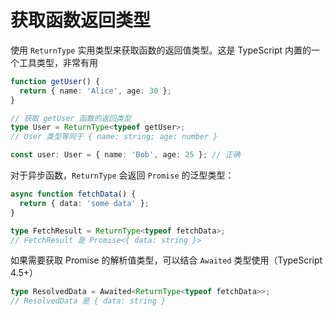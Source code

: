 # 获取函数返回类型

使用 `ReturnType` 实用类型来获取函数的返回值类型。这是 TypeScript 内置的一个工具类型，非常有用

```ts
function getUser() {
  return { name: 'Alice', age: 30 };
}

// 获取 getUser 函数的返回类型
type User = ReturnType<typeof getUser>;
// User 类型等同于 { name: string; age: number }

const user: User = { name: 'Bob', age: 25 }; // 正确
```

对于异步函数，`ReturnType` 会返回 `Promise` 的泛型类型：
```ts
async function fetchData() {
  return { data: 'some data' };
}

type FetchResult = ReturnType<typeof fetchData>;
// FetchResult 是 Promise<{ data: string }>
```

如果需要获取 Promise 的解析值类型，可以结合 `Awaited` 类型使用（TypeScript 4.5+）
```ts
type ResolvedData = Awaited<ReturnType<typeof fetchData>>;
// ResolvedData 是 { data: string }
```
